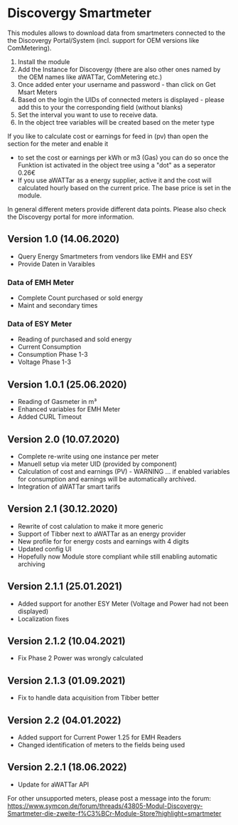 # Discovergy Smartmeter
This modules allows to download data from smartmeters connected to the the Discovergy Portal/System (incl. support for OEM versions like ComMetering).

1. Install the module 
2. Add the Instance for Discovergy (there are also other ones named by the OEM names like aWATTar, ComMetering etc.)
3. Once added enter your username and password - than click on Get Msart Meters
4. Based on the login the UIDs of connected meters is displayed - please add this to your the corresponding field (without blanks)
5. Set the interval you want to use to receive data.
6. In the object tree variables will be created based on the meter type

If you like to calculate cost or earnings for feed in (pv) than open the section for the meter and enable it
* to set the cost or earnings per kWh or m3 (Gas) you can do so once the Funktion ist activated in the object tree using a "dot" as a seperator 0.26€
* If you use aWATTar as a energy supplier, active it and the cost will calculated hourly based on the current price. The base price is set in the module.

In general different meters provide different data points. Please also check the Discovergy portal for more information.
 

## Version 1.0 (14.06.2020)
* Query Energy Smartmeters from vendors like EMH and ESY
* Provide Daten in Varaibles

### Data of EMH Meter
* Complete Count purchased or sold energy
* Maint and secondary times

### Data of ESY Meter
* Reading of purchased and sold energy
* Current Consumption
* Consumption Phase 1-3
* Voltage Phase 1-3

## Version 1.0.1 (25.06.2020)
* Reading of Gasmeter in m³
* Enhanced variables for EMH Meter
* Added CURL Timeout

## Version 2.0 (10.07.2020)
* Complete re-write using one instance per meter
* Manuell setup via meter UID (provided by component)
* Calculation of cost and earnings (PV) - WARNING ... if enabled variables for consumption and earnings will be automatically archived.
* Integration of aWATTar smart tarifs

## Version 2.1 (30.12.2020)
* Rewrite of cost calulation to make it more generic
* Support of Tibber next to aWATTar as an energy provider
* New profile for for energy costs and earnings with 4 digits
* Updated config UI
* Hopefully now Module store compliant while still enabling automatic archiving

## Version 2.1.1 (25.01.2021)
* Added support for another ESY Meter (Voltage and Power had not been displayed)
* Localization fixes

## Version 2.1.2 (10.04.2021)
* Fix Phase 2 Power was wrongly calculated

## Version 2.1.3 (01.09.2021)
* Fix to handle data acquisition from Tibber better

## Version 2.2 (04.01.2022)
* Added support for Current Power 1.25 for EMH Readers
* Changed identification of meters to the fields being used

## Version 2.2.1 (18.06.2022)
* Update for aWATTar API

For other unsupported meters, please post a message into the forum: https://www.symcon.de/forum/threads/43805-Modul-Discovergy-Smartmeter-die-zweite-f%C3%BCr-Module-Store?highlight=smartmeter

